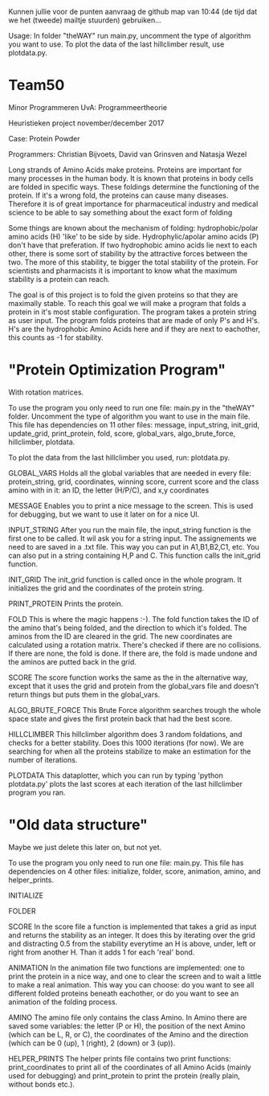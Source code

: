 Kunnen jullie voor de punten aanvraag de github map van 10:44 (de tijd dat we het (tweede) mailtje stuurden) gebruiken...

Usage: In folder "theWAY" run main.py, uncomment the type of algorithm you want to use. To plot the data of the last hillclimber result, use plotdata.py.

# Team50

Minor Programmeren UvA: Programmeertheorie

Heuristieken project november/december 2017

Case: Protein Powder


Programmers: Christian Bijvoets, David van Grinsven and Natasja Wezel

Long strands of Amino Acids make proteins. Proteins are important for many processes in the human body. It is known that proteins in body cells are folded in specific ways. These foldings determine the functioning of the protein. If it's a wrong fold, the proteins can cause many diseases. Therefore it is of great importance for pharmaceutical industry and medical science to be able to say something about the exact form of folding

Some things are known about the mechanism of folding: hydrophobic/polar amino acids (H) 'like' to be side by side. Hydrophylic/apolar amino acids (P) don't have that preferation. If two hydrophobic amino acids lie next to each other, there is some sort of stability by the attractive forces between the two. The more of this stability, te bigger the total stability of the protein. For scientists and pharmacists it is important to know what the maximum stability is a protein can reach.

The goal is of this project is to fold the given proteins so that they are maximally stable. To reach this goal we will make a program that folds a protein in it's most stable configuration. The program takes a protein string as user input. The program folds proteins that are made of only P's and H's. H's are the hydrophobic Amino Acids here and if they are next to eachother, this counts as -1 for stability.

# "Protein Optimization Program"
With rotation matrices.

To use the program you only need to run one file: main.py in the "theWAY" folder. Uncomment the type of algorithm you want to use in the main file. This file has dependencies on 11 other files: message, input_string, init_grid, update_grid, print_protein, fold, score, global_vars, algo_brute_force, hillclimber, plotdata.

To plot the data from the last hillclimber you used, run: plotdata.py.

GLOBAL_VARS
Holds all the global variables that are needed in every file: protein_string, grid, coordinates, winning score, current score and the class amino with in it: an ID, the letter (H/P/C), and x,y coordinates

MESSAGE
Enables you to print a nice message to the screen. This is used for debugging, but we want to use it later on for a nice UI.

INPUT_STRING
After you run the main file, the input_string function is the first one to be called. It wil ask you for a string input. The assignements we need to are saved in a .txt file. This way you can put in A1,B1,B2,C1, etc. You can also put in a string containing H,P and C. This function calls the init_grid function.

INIT_GRID
The init_grid function is called once in the whole program. It initializes the grid and the coordinates of the protein string.

PRINT_PROTEIN
Prints the protein.

FOLD
This is where the magic happens :-). The fold function takes the ID of the amino that's being folded, and the direction to which it's folded. The aminos from the ID are cleared in the grid. The new coordinates are calculated using a rotation matrix. There's checked if there are no collisions. If there are none, the fold is done. If there are, the fold is made undone and the aminos are putted back in the grid.

SCORE
The score function works the same as the in the alternative way, except that it uses the grid and protein from the global_vars file and doesn't return things but puts them in the global_vars.

ALGO_BRUTE_FORCE
This Brute Force algorithm searches trough the whole space state and gives the first protein back that had the best score.

HILLCLIMBER
This hillclimber algorithm does 3 random foldations, and checks for a better stability. Does this 1000 iterations (for now). We are searching for when all the proteins stabilize to make an estimation for the number of iterations.

PLOTDATA
This dataplotter, which you can run by typing 'python plotdata.py' plots the last scores at each iteration of the last hillclimber program you ran.


# "Old data structure"
Maybe we just delete this later on, but not yet.

To use the program you only need to run one file: main.py. This file has dependencies on 4 other files: initialize, folder, score, animation, amino, and helper_prints.

INITIALIZE

FOLDER

SCORE
In the score file a function is implemented that takes a grid as input and returns the stability as an integer. It does this by iterating over the grid and distracting 0.5 from the stability everytime an H is above, under, left or right from another H. Than it adds 1 for each 'real' bond.

ANIMATION
In the animation file two functions are implemented: one to print the protein in a nice way, and one to clear the screen and to wait a little to make a real animation. This way you can choose: do you want to see all different folded proteins beneath eachother, or do you want to see an animation of the folding process.

AMINO
The amino file only contains the class Amino. In Amino there are saved some variables: the letter (P or H), the position of the next Amino (which can be L, R, or C), the coordinates of the Amino and the direction (which can be 0 (up), 1 (right), 2 (down) or 3 (up)).

HELPER_PRINTS
The helper prints file contains two print functions: print_coordinates to print all of the coordinates of all Amino Acids (mainly used for debugging) and print_protein to print the protein (really plain, without bonds etc.).
